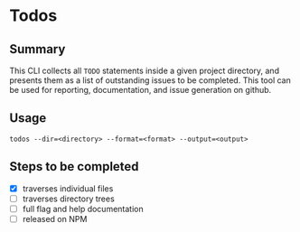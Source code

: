 # Todos

## Summary
This CLI collects all `TODO` statements inside a given project directory, and presents them as a list of outstanding issues to be completed. This tool can be used for reporting, documentation, and issue generation on github.

## Usage

``` shell
todos --dir=<directory> --format=<format> --output=<output>
```

## Steps to be completed
- [x] traverses individual files
- [ ] traverses directory trees
- [ ] full flag and help documentation
- [ ] released on NPM
